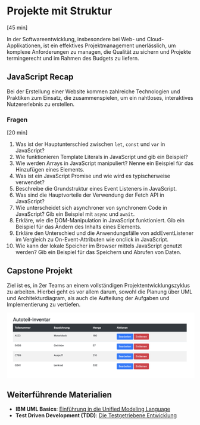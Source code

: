 # Projekte mit Struktur
[45 min]

In der Softwareentwicklung, insbesondere bei Web- und Cloud-Applikationen, ist ein effektives Projektmanagement unerlässlich, um komplexe Anforderungen zu managen, die Qualität zu sichern und Projekte termingerecht und im Rahmen des Budgets zu liefern.

## JavaScript Recap 
Bei der Erstellung einer Website kommen zahlreiche Technologien und Praktiken zum Einsatz, die zusammenspielen, um ein nahtloses, interaktives Nutzererlebnis zu erstellen. 

### Fragen
[20 min]

1. Was ist der Hauptunterschied zwischen `let`, `const` und `var` in JavaScript?
2. Wie funktionieren Template Literals in JavaScript und gib ein Beispiel?
3. Wie werden Arrays in JavaScript manipuliert? Nenne ein Beispiel für das Hinzufügen eines Elements.
4. Was ist ein JavaScript Promise und wie wird es typischerweise verwendet?
5. Beschreibe die Grundstruktur eines Event Listeners in JavaScript.
6. Was sind die Hauptvorteile der Verwendung der Fetch API in JavaScript?
7. Wie unterscheidet sich asynchroner von synchronem Code in JavaScript? Gib ein Beispiel mit `async` und `await`.
8. Erkläre, wie die DOM-Manipulation in JavaScript funktioniert. Gib ein Beispiel für das Ändern des Inhalts eines Elements.
9. Erkläre den Unterschied und die Anwendungsfälle von addEventListener im Vergleich zu On-Event-Attributen wie onclick in JavaScript.
10. Wie kann der lokale Speicher im Browser mittels JavaScript genutzt werden? Gib ein Beispiel für das Speichern und Abrufen von Daten.

## Capstone Projekt
Ziel ist es, in 2er Teams an einem vollständigen Projektentwicklungszyklus zu arbeiten. Hierbei geht es vor allem darum, sowohl die Planung über UML und Architekturdiagram, als auch die Aufteilung der Aufgaben und Implementierung zu vertiefen.

![Projekt](../../images/5_planning.png)

## Weiterführende Materialien
- **IBM UML Basics**: [Einführung in die Unified Modeling Language](https://developer.ibm.com/articles/the-class-diagram/)
- **Test Driven Development (TDD)**: [Die Testgetriebene Entwicklung](https://www.ionos.de/digitalguide/websites/web-entwicklung/test-driven-development/)